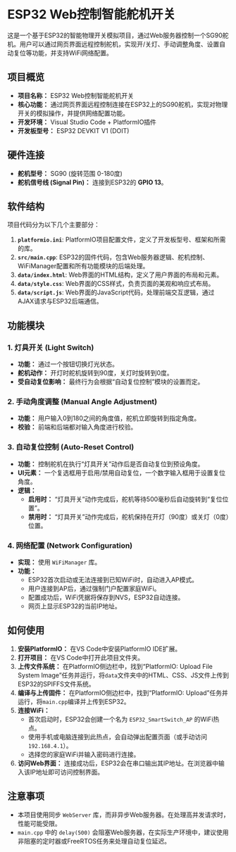 # ESP32 Web控制智能舵机开关

这是一个基于ESP32的智能物理开关模拟项目，通过Web服务器控制一个SG90舵机。用户可以通过网页界面远程控制舵机，实现开/关灯、手动调整角度、设置自动复位等功能，并支持WiFi网络配置。

## 项目概览

*   **项目名称：** ESP32 Web控制智能舵机开关
*   **核心功能：** 通过网页界面远程控制连接在ESP32上的SG90舵机，实现对物理开关的模拟操作，并提供网络配置功能。
*   **开发环境：** Visual Studio Code + PlatformIO插件
*   **开发板型号：** ESP32 DEVKIT V1 (DOIT)

## 硬件连接

*   **舵机型号：** SG90 (旋转范围 0-180度)
*   **舵机信号线 (Signal Pin)：** 连接到ESP32的 **GPIO 13**。

## 软件结构

项目代码分为以下几个主要部分：

1.  **`platformio.ini`**: PlatformIO项目配置文件，定义了开发板型号、框架和所需的库。
2.  **`src/main.cpp`**: ESP32的固件代码，包含Web服务器逻辑、舵机控制、WiFiManager配置和所有功能模块的后端处理。
3.  **`data/index.html`**: Web界面的HTML结构，定义了用户界面的布局和元素。
4.  **`data/style.css`**: Web界面的CSS样式，负责页面的美观和响应式布局。
5.  **`data/script.js`**: Web界面的JavaScript代码，处理前端交互逻辑，通过AJAX请求与ESP32后端通信。

## 功能模块

### 1. 灯具开关 (Light Switch)

*   **功能：** 通过一个按钮切换灯光状态。
*   **舵机动作：** 开灯时舵机旋转到90度，关灯时旋转到0度。
*   **受自动复位影响：** 最终行为会根据“自动复位控制”模块的设置而定。

### 2. 手动角度调整 (Manual Angle Adjustment)

*   **功能：** 用户输入0到180之间的角度值，舵机立即旋转到指定角度。
*   **校验：** 前端和后端都对输入角度进行校验。

### 3. 自动复位控制 (Auto-Reset Control)

*   **功能：** 控制舵机在执行“灯具开关”动作后是否自动复位到预设角度。
*   **UI元素：** 一个复选框用于启用/禁用自动复位，一个数字输入框用于设置复位角度。
*   **逻辑：**
    *   **启用时：** “灯具开关”动作完成后，舵机等待500毫秒后自动旋转到“复位位置”。
    *   **禁用时：** “灯具开关”动作完成后，舵机保持在开灯（90度）或关灯（0度）位置。

### 4. 网络配置 (Network Configuration)

*   **实现：** 使用 `WiFiManager` 库。
*   **功能：**
    *   ESP32首次启动或无法连接到已知WiFi时，自动进入AP模式。
    *   用户连接到AP后，通过强制门户配置家庭WiFi。
    *   配置成功后，WiFi凭据将保存到NVS，ESP32自动连接。
    *   网页上显示ESP32的当前IP地址。

## 如何使用

1.  **安装PlatformIO：** 在VS Code中安装PlatformIO IDE扩展。
2.  **打开项目：** 在VS Code中打开此项目文件夹。
3.  **上传文件系统：** 在PlatformIO侧边栏中，找到“PlatformIO: Upload File System Image”任务并运行，将`data`文件夹中的HTML、CSS、JS文件上传到ESP32的SPIFFS文件系统。
4.  **编译与上传固件：** 在PlatformIO侧边栏中，找到“PlatformIO: Upload”任务并运行，将`main.cpp`编译并上传到ESP32。
5.  **连接WiFi：**
    *   首次启动时，ESP32会创建一个名为 `ESP32_SmartSwitch_AP` 的WiFi热点。
    *   使用手机或电脑连接到此热点，会自动弹出配置页面（或手动访问 `192.168.4.1`）。
    *   选择您的家庭WiFi并输入密码进行连接。
6.  **访问Web界面：** 连接成功后，ESP32会在串口输出其IP地址。在浏览器中输入该IP地址即可访问控制界面。

## 注意事项

*   本项目使用同步 `WebServer` 库，而非异步Web服务器。在处理高并发请求时，性能可能受限。
*   `main.cpp` 中的 `delay(500)` 会阻塞Web服务器，在实际生产环境中，建议使用非阻塞的定时器或FreeRTOS任务来处理自动复位延迟。
